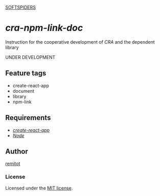 [SOFTSPIDERS](https://github.com/softspiders/softspiders)

# *cra-npm-link-doc*

Instruction for the cooperative development of *CRA* and the dependent library

UNDER DEVELOPMENT

## Feature tags

- create-react-app
- document
- library
- npm-link

## Requirements

* [*create-react-app*](https://facebook.github.io/create-react-app/)
* [*Node*](https://nodejs.org/en/download/package-manager/)


## Author

[remitot](https://github.com/remitot)

### License

Licensed under the [MIT license](./LICENSE).

